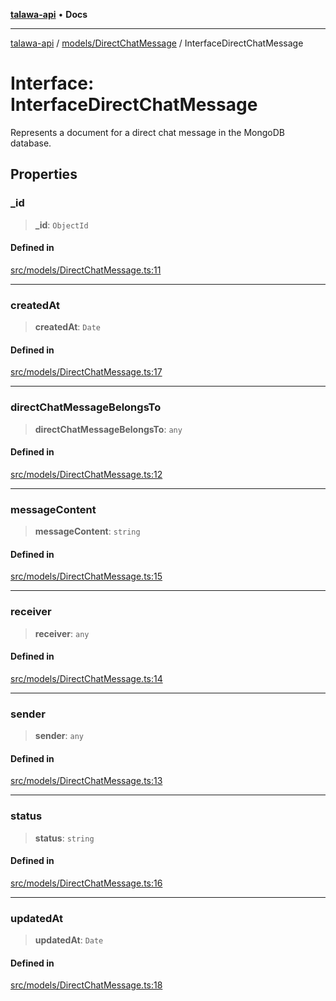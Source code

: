[**talawa-api**](../../../README.md) • **Docs**

***

[talawa-api](../../../modules.md) / [models/DirectChatMessage](../README.md) / InterfaceDirectChatMessage

# Interface: InterfaceDirectChatMessage

Represents a document for a direct chat message in the MongoDB database.

## Properties

### \_id

> **\_id**: `ObjectId`

#### Defined in

[src/models/DirectChatMessage.ts:11](https://github.com/PalisadoesFoundation/talawa-api/blob/3bacbf38707ebd3e3e5f1bc5b4cc7aa3b2adc169/src/models/DirectChatMessage.ts#L11)

***

### createdAt

> **createdAt**: `Date`

#### Defined in

[src/models/DirectChatMessage.ts:17](https://github.com/PalisadoesFoundation/talawa-api/blob/3bacbf38707ebd3e3e5f1bc5b4cc7aa3b2adc169/src/models/DirectChatMessage.ts#L17)

***

### directChatMessageBelongsTo

> **directChatMessageBelongsTo**: `any`

#### Defined in

[src/models/DirectChatMessage.ts:12](https://github.com/PalisadoesFoundation/talawa-api/blob/3bacbf38707ebd3e3e5f1bc5b4cc7aa3b2adc169/src/models/DirectChatMessage.ts#L12)

***

### messageContent

> **messageContent**: `string`

#### Defined in

[src/models/DirectChatMessage.ts:15](https://github.com/PalisadoesFoundation/talawa-api/blob/3bacbf38707ebd3e3e5f1bc5b4cc7aa3b2adc169/src/models/DirectChatMessage.ts#L15)

***

### receiver

> **receiver**: `any`

#### Defined in

[src/models/DirectChatMessage.ts:14](https://github.com/PalisadoesFoundation/talawa-api/blob/3bacbf38707ebd3e3e5f1bc5b4cc7aa3b2adc169/src/models/DirectChatMessage.ts#L14)

***

### sender

> **sender**: `any`

#### Defined in

[src/models/DirectChatMessage.ts:13](https://github.com/PalisadoesFoundation/talawa-api/blob/3bacbf38707ebd3e3e5f1bc5b4cc7aa3b2adc169/src/models/DirectChatMessage.ts#L13)

***

### status

> **status**: `string`

#### Defined in

[src/models/DirectChatMessage.ts:16](https://github.com/PalisadoesFoundation/talawa-api/blob/3bacbf38707ebd3e3e5f1bc5b4cc7aa3b2adc169/src/models/DirectChatMessage.ts#L16)

***

### updatedAt

> **updatedAt**: `Date`

#### Defined in

[src/models/DirectChatMessage.ts:18](https://github.com/PalisadoesFoundation/talawa-api/blob/3bacbf38707ebd3e3e5f1bc5b4cc7aa3b2adc169/src/models/DirectChatMessage.ts#L18)
